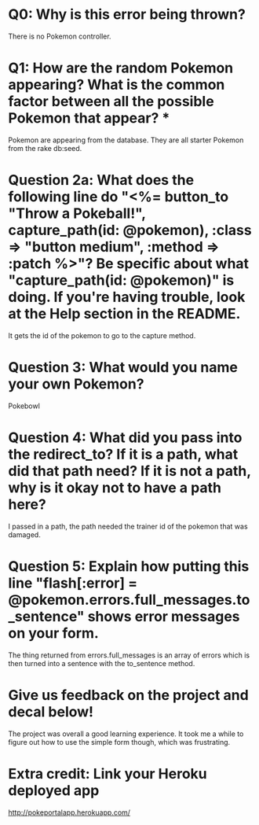 # Q0: Why is this error being thrown?
There is no Pokemon controller.
# Q1: How are the random Pokemon appearing? What is the common factor between all the possible Pokemon that appear? *
Pokemon are appearing from the database. They are all starter Pokemon from the rake db:seed.
# Question 2a: What does the following line do "<%= button_to "Throw a Pokeball!", capture_path(id: @pokemon), :class => "button medium", :method => :patch %>"? Be specific about what "capture_path(id: @pokemon)" is doing. If you're having trouble, look at the Help section in the README.
It gets the id of the pokemon to go to the capture method.
# Question 3: What would you name your own Pokemon?
Pokebowl
# Question 4: What did you pass into the redirect_to? If it is a path, what did that path need? If it is not a path, why is it okay not to have a path here?
I passed in a path, the path needed the trainer id of the pokemon that was damaged.
# Question 5: Explain how putting this line "flash[:error] = @pokemon.errors.full_messages.to_sentence" shows error messages on your form.
The thing returned from errors.full_messages is an array of errors which is then turned into a sentence with the to_sentence method.
# Give us feedback on the project and decal below!
The project was overall a good learning experience. It took me a while to figure out how to use the simple form though, which was frustrating.
# Extra credit: Link your Heroku deployed app
http://pokeportalapp.herokuapp.com/